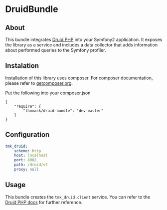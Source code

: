 # DruidBundle

## About ##

This bundle integrates [Druid PHP](https://github.com/pixelfederation/druid-php) into your Symfony2 application. It exposes the library as a service and includes a data collector that adds information about performed queries to the Symfony profiler.

## Instalation

Installation of this library uses composer. For composer documentation, please refer to
[getcomposer.org](http://getcomposer.org/).

Put the following into your composer.json

    {
        "require": {
            "thomask/druid-bundle": "dev-master"
        }
    }

## Configuration

```yaml
tmk_druid:
    scheme: http
    host: localhost
    port: 8082
    path: /druid/v2
    proxy: null
```

## Usage

This bundle creates the `tmk_druid.client` service. You can refer to the [Druid PHP docs](https://github.com/pixelfederation/druid-php) for further reference.

